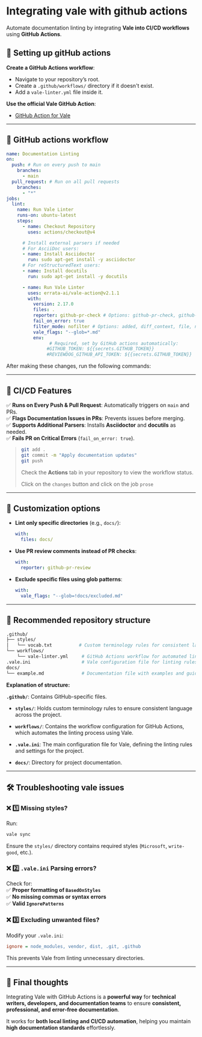 # Integrating vale with github actions

Automate documentation linting by integrating **Vale into CI/CD workflows** using **GitHub Actions**.

## 📌 Setting up gitHub actions

**Create a GitHub Actions workflow**:

- Navigate to your repository’s root.
- Create a `.github/workflows/` directory if it doesn't exist.
- Add a `vale-linter.yml` file inside it.

**Use the official Vale GitHub Action**:

- [GitHub Action for Vale](https://github.com/errata-ai/vale-action)

---

## 📄 GitHub actions workflow

```yaml
name: Documentation Linting
on:
  push: # Run on every push to main
    branches:
      - main
  pull_request: # Run on all pull requests
    branches:
      - "*"
jobs:
  lint:
    name: Run Vale Linter
    runs-on: ubuntu-latest
    steps:
      - name: Checkout Repository
        uses: actions/checkout@v4

      # Install external parsers if needed
      # For AsciiDoc users:
      - name: Install Asciidoctor
        run: sudo apt-get install -y asciidoctor
      # For reStructuredText users:
      - name: Install docutils
        run: sudo apt-get install -y docutils

      - name: Run Vale Linter
        uses: errata-ai/vale-action@v2.1.1
        with:
          version: 2.17.0
          files: .
          reporter: github-pr-check # Options: github-pr-check, github-pr-review, github-check
          fail_on_error: true
          filter_mode: nofilter # Options: added, diff_context, file, nofilter
          vale_flags: "--glob=*.md"
          env:
                # Required, set by GitHub actions automatically:
               #GITHUB_TOKEN: ${{secrets.GITHUB_TOKEN}}
               #REVIEWDOG_GITHUB_API_TOKEN: ${{secrets.GITHUB_TOKEN}}
```

After making these changes, run the following commands:

---

## 🔹 CI/CD Features

✅ **Runs on Every Push & Pull Request**: Automatically triggers on `main` and PRs.  
✅ **Flags Documentation Issues in PRs**: Prevents issues before merging.  
✅ **Supports Additional Parsers**: Installs **Asciidoctor** and **docutils** as needed.  
✅ **Fails PR on Critical Errors** (`fail_on_error: true`).

> ```bash
> git add .
> git commit -m "Apply documentation updates"
> git push
> ```
> 
> Check the **Actions** tab in your repository to view the workflow status.
> 
> Click on the `changes` button and click on the job `prose`

---

## 🔧 Customization options

- **Lint only specific directories** (e.g., `docs/`):
  
  ```yaml
  with:
    files: docs/
  ```

- **Use PR review comments instead of PR checks**:
  
  ```yaml
  with:
    reporter: github-pr-review
  ```

- **Exclude specific files using glob patterns**:
  
  ```yaml
  with:
    vale_flags: "--glob=!docs/excluded.md"
  ```

---

## 📂 Recommended repository structure

```bash
.github/
├── styles/
│   └── vocab.txt          # Custom terminology rules for consistent language
└── workflows/
    └── vale-linter.yml     # GitHub Actions workflow for automated linting
.vale.ini                   # Vale configuration file for linting rules
docs/
└── example.md              # Documentation file with examples and guidelines
```

 **Explanation of structure:**

**`.github/`**: Contains GitHub-specific files.

- **`styles/`**: Holds custom terminology rules to ensure consistent language across the project.

- **`workflows/`**: Contains the workflow configuration for GitHub Actions, which automates the linting process using Vale.

- **`.vale.ini`**: The main configuration file for Vale, defining the linting rules and settings for the project.

- **`docs/`**: Directory for project documentation.

---

## **🛠️ Troubleshooting vale issues**

### **❌ 1️⃣ Missing styles?**

Run:

```sh
vale sync
```

Ensure the `styles/` directory contains required styles (`Microsoft`, `write-good`, etc.).

### **❌ 2️⃣ `.vale.ini` Parsing errors?**

Check for:  
✅ **Proper formatting of `BasedOnStyles`**  
✅ **No missing commas or syntax errors**  
✅ **Valid `IgnorePatterns`**

### **❌ 3️⃣ Excluding unwanted files?**

Modify your `.vale.ini`:

```ini
ignore = node_modules, vendor, dist, .git, .github
```

This prevents Vale from linting unnecessary directories.

---

## **📌 Final thoughts**

Integrating Vale with GitHub Actions is a **powerful way** for **technical writers, developers, and documentation teams** to ensure **consistent, professional, and error-free documentation**.

It works for **both local linting and CI/CD automation**, helping you maintain **high documentation standards** effortlessly.
